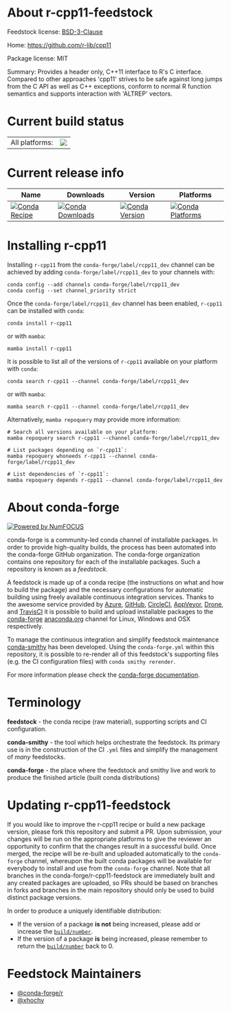 About r-cpp11-feedstock
=======================

Feedstock license: [BSD-3-Clause](https://github.com/conda-forge/r-cpp11-feedstock/blob/main/LICENSE.txt)

Home: https://github.com/r-lib/cpp11

Package license: MIT

Summary: Provides a header only, C++11 interface to R's C interface. Compared to other approaches 'cpp11' strives to be safe against long jumps from the C API as well as C++ exceptions, conform to normal R function semantics and supports interaction with 'ALTREP' vectors.

Current build status
====================


<table><tr><td>All platforms:</td>
    <td>
      <a href="https://dev.azure.com/conda-forge/feedstock-builds/_build/latest?definitionId=10320&branchName=main">
        <img src="https://dev.azure.com/conda-forge/feedstock-builds/_apis/build/status/r-cpp11-feedstock?branchName=main">
      </a>
    </td>
  </tr>
</table>

Current release info
====================

| Name | Downloads | Version | Platforms |
| --- | --- | --- | --- |
| [![Conda Recipe](https://img.shields.io/badge/recipe-r--cpp11-green.svg)](https://anaconda.org/conda-forge/r-cpp11) | [![Conda Downloads](https://img.shields.io/conda/dn/conda-forge/r-cpp11.svg)](https://anaconda.org/conda-forge/r-cpp11) | [![Conda Version](https://img.shields.io/conda/vn/conda-forge/r-cpp11.svg)](https://anaconda.org/conda-forge/r-cpp11) | [![Conda Platforms](https://img.shields.io/conda/pn/conda-forge/r-cpp11.svg)](https://anaconda.org/conda-forge/r-cpp11) |

Installing r-cpp11
==================

Installing `r-cpp11` from the `conda-forge/label/rcpp11_dev` channel can be achieved by adding `conda-forge/label/rcpp11_dev` to your channels with:

```
conda config --add channels conda-forge/label/rcpp11_dev
conda config --set channel_priority strict
```

Once the `conda-forge/label/rcpp11_dev` channel has been enabled, `r-cpp11` can be installed with `conda`:

```
conda install r-cpp11
```

or with `mamba`:

```
mamba install r-cpp11
```

It is possible to list all of the versions of `r-cpp11` available on your platform with `conda`:

```
conda search r-cpp11 --channel conda-forge/label/rcpp11_dev
```

or with `mamba`:

```
mamba search r-cpp11 --channel conda-forge/label/rcpp11_dev
```

Alternatively, `mamba repoquery` may provide more information:

```
# Search all versions available on your platform:
mamba repoquery search r-cpp11 --channel conda-forge/label/rcpp11_dev

# List packages depending on `r-cpp11`:
mamba repoquery whoneeds r-cpp11 --channel conda-forge/label/rcpp11_dev

# List dependencies of `r-cpp11`:
mamba repoquery depends r-cpp11 --channel conda-forge/label/rcpp11_dev
```


About conda-forge
=================

[![Powered by
NumFOCUS](https://img.shields.io/badge/powered%20by-NumFOCUS-orange.svg?style=flat&colorA=E1523D&colorB=007D8A)](https://numfocus.org)

conda-forge is a community-led conda channel of installable packages.
In order to provide high-quality builds, the process has been automated into the
conda-forge GitHub organization. The conda-forge organization contains one repository
for each of the installable packages. Such a repository is known as a *feedstock*.

A feedstock is made up of a conda recipe (the instructions on what and how to build
the package) and the necessary configurations for automatic building using freely
available continuous integration services. Thanks to the awesome service provided by
[Azure](https://azure.microsoft.com/en-us/services/devops/), [GitHub](https://github.com/),
[CircleCI](https://circleci.com/), [AppVeyor](https://www.appveyor.com/),
[Drone](https://cloud.drone.io/welcome), and [TravisCI](https://travis-ci.com/)
it is possible to build and upload installable packages to the
[conda-forge](https://anaconda.org/conda-forge) [anaconda.org](https://anaconda.org/)
channel for Linux, Windows and OSX respectively.

To manage the continuous integration and simplify feedstock maintenance
[conda-smithy](https://github.com/conda-forge/conda-smithy) has been developed.
Using the ``conda-forge.yml`` within this repository, it is possible to re-render all of
this feedstock's supporting files (e.g. the CI configuration files) with ``conda smithy rerender``.

For more information please check the [conda-forge documentation](https://conda-forge.org/docs/).

Terminology
===========

**feedstock** - the conda recipe (raw material), supporting scripts and CI configuration.

**conda-smithy** - the tool which helps orchestrate the feedstock.
                   Its primary use is in the construction of the CI ``.yml`` files
                   and simplify the management of *many* feedstocks.

**conda-forge** - the place where the feedstock and smithy live and work to
                  produce the finished article (built conda distributions)


Updating r-cpp11-feedstock
==========================

If you would like to improve the r-cpp11 recipe or build a new
package version, please fork this repository and submit a PR. Upon submission,
your changes will be run on the appropriate platforms to give the reviewer an
opportunity to confirm that the changes result in a successful build. Once
merged, the recipe will be re-built and uploaded automatically to the
`conda-forge` channel, whereupon the built conda packages will be available for
everybody to install and use from the `conda-forge` channel.
Note that all branches in the conda-forge/r-cpp11-feedstock are
immediately built and any created packages are uploaded, so PRs should be based
on branches in forks and branches in the main repository should only be used to
build distinct package versions.

In order to produce a uniquely identifiable distribution:
 * If the version of a package **is not** being increased, please add or increase
   the [``build/number``](https://docs.conda.io/projects/conda-build/en/latest/resources/define-metadata.html#build-number-and-string).
 * If the version of a package **is** being increased, please remember to return
   the [``build/number``](https://docs.conda.io/projects/conda-build/en/latest/resources/define-metadata.html#build-number-and-string)
   back to 0.

Feedstock Maintainers
=====================

* [@conda-forge/r](https://github.com/orgs/conda-forge/teams/r/)
* [@xhochy](https://github.com/xhochy/)

